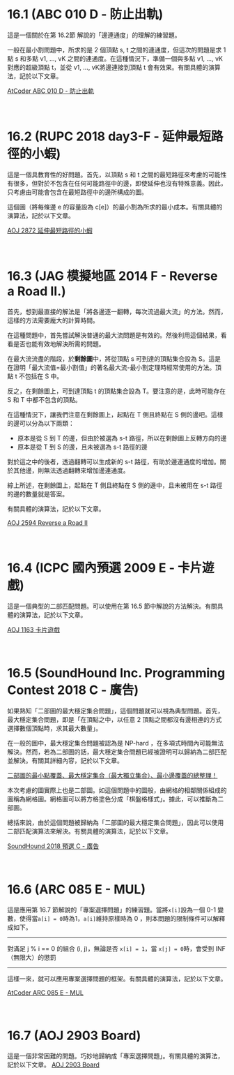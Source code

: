 # 16.1 (ABC 010 D - 防止出軌)

這是一個關於在第 16.2節 解說的「邊連通度」的理解的練習題。

一般在最小割問題中，所求的是 2 個頂點 s, t 之間的連通度，但這次的問題是求 1 點 s 和多點 v1, ..., vK 之間的連通度。在這種情況下，準備一個與多點 v1, ..., vK 對應的超級頂點 t，並從 v1, ..., vK將邊連接到頂點 t 會有效果。有關具體的演算法，記於以下文章。

[AtCoder ABC 010 D - 防止出軌](https://drken1215.hatenablog.com/entry/2021/08/04/155100)

　

# 16.2 (RUPC 2018 day3-F - 延伸最短路徑的小蝦)

這是一個具教育性的好問題。首先，以頂點 s 和 t 之間的最短路徑來考慮的可能性有很多，但對於不包含在任何可能路徑中的邊，即使延伸也沒有特殊意義。因此，只考慮由可能會包含在最短路徑中的邊所構成的圖。

這個圖（將每條邊 e 的容量設為 c[e]）的最小割為所求的最小成本。有關具體的演算法，記於以下文章。

[AOJ 2872 延伸最短路徑的小蝦](https://drken1215.hatenablog.com/entry/2021/08/05/013400)

　

# 16.3 (JAG 模擬地區 2014 F - Reverse a Road II.)

首先，想到最直接的解法是「將各邊逐一翻轉，每次流過最大流」的方法。然而，這樣的方法需要龐大的計算時間。

在這種問題中，首先嘗試解決普通的最大流問題是有效的。然後利用這個結果，看看是否也能有效地解決所需的問題。

在最大流流盡的階段，於**剩餘圖**中，將從頂點 s 可到達的頂點集合設為 S。這是在證明「最大流值=最小割值」的著名最大流-最小割定理時經常使用的方法。頂點 t 不包括在 S 中。

反之，在剩餘圖上，可到達頂點 t 的頂點集合設為 T。要注意的是，此時可能存在 S 和 T 中都不包含的頂點。

在這種情況下，讓我們注意在剩餘圖上，起點在 T 側且終點在 S 側的邊吧。這樣的邊可以分為以下兩類：

- 原本是從 S 到 T 的邊，但由於被選為 s-t 路徑，所以在剩餘圖上反轉方向的邊
- 原本是從 T 到 S 的邊，且未被選為 s-t 路徑的邊

對於這之中的後者，透過翻轉可以生成新的 s-t 路徑，有助於邊連通度的增加。關於其他邊，則無法透過翻轉來增加邊連通度。

綜上所述，在剩餘圖上，起點在 T 側且終點在 S 側的邊中，且未被用在 s-t 路徑的邊的數量就是答案。

有關具體的演算法，記於以下文章。

[AOJ 2594 Reverse a Road II](https://drken1215.hatenablog.com/entry/2021/08/05/173900)

　

# 16.4 (ICPC 國內預選 2009 E - 卡片遊戲)

這是一個典型的二部匹配問題。可以使用在第 16.5 節中解說的方法解決。有關具體的演算法，記於以下文章。

[AOJ 1163 卡片遊戲](https://drken1215.hatenablog.com/entry/2021/08/05/175900)

　

# 16.5 (SoundHound Inc. Programming Contest 2018 C - 廣告)

如果熟知「二部圖的最大穩定集合問題」，這個問題就可以視為典型問題。首先，最大穩定集合問題，即是「在頂點之中，以任意 2 頂點之間都沒有邊相連的方式選擇數個頂點時，求其最大數量」。

在一般的圖中，最大穩定集合問題被認為是 NP-hard ，在多項式時間內可能無法解決。然而，若為二部圖的話，最大穩定集合問題已經被證明可以歸納為二部匹配並解決。有關其詳細內容，記於以下文章。

[二部圖的最小點覆蓋、最大穩定集合（最大獨立集合）、最小邊覆蓋的總整理！](https://qiita.com/drken/items/7f98315b56c95a6181a4)

本次考慮的圖實際上也是二部圖。如這個問題中的圖般，由網格的相鄰關係組成的圖稱為網格圖。網格圖可以將方格塗色分成「棋盤格樣式」。據此，可以推斷為二部圖。

總括來說，由於這個問題被歸納為「二部圖的最大穩定集合問題」，因此可以使用二部匹配演算法來解決。有關具體的演算法，記於以下文章。

[SoundHound 2018 預選 C - 廣告](https://drken1215.hatenablog.com/entry/2019/06/17/221400)

　

# 16.6 (ARC 085 E - MUL)

這是應用第 16.7 節解說的「專案選擇問題」的練習題。當將`x[i]`設為一個 0-1 變數，使得當`a[i] = 0`時為1，`a[i]`維持原樣時為 0 ，則本問題的限制條件可以解釋成如下。

-----

對滿足 j % i == 0 的組合 (i, j)，無論是否 `x[i] = 1`，當 `x[j] = 0`時，會受到 INF（無限大）的懲罰

-----

這樣一來，就可以應用專案選擇問題的框架。有關具體的演算法，記於以下文章。

[AtCoder ARC 085 E - MUL](https://drken1215.hatenablog.com/entry/2019/12/17/113800)

　

# 16.7 (AOJ 2903 Board)

這是一個非常困難的問題。巧妙地歸納成「專案選擇問題」。有關具體的演算法，記於以下文章。
[AOJ 2903 Board](https://drken1215.hatenablog.com/entry/2019/03/06/102100)

　




